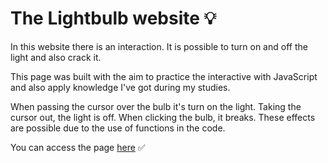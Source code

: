 # The Lightbulb website 💡

<p justify-content>In this website there is an interaction. It is possible to turn on and off the light and also crack it.

This page was built with the aim to practice the interactive with JavaScript and also apply knowledge I've got during my studies.

When passing the cursor over the bulb it's turn on the light. Taking the cursor out, the light is off. When clicking the bulb, it breaks. These effects are possible due to the use of functions in the code.

You can access the page [here](https://rodrigosantos95.github.io/lightbulb-website/) ✅
</p>
 
